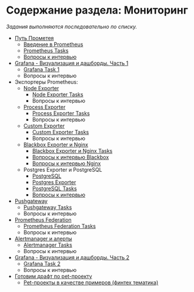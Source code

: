 #  **Содержание раздела: Мониторинг**

_Задания выполняются последовательно по списку._

 * [Путь Прометея](https://github.com/lamjob1993/linux-monitoring/tree/main/tasks/prometheus/README.md)
    * [Введение в Prometheus](https://github.com/lamjob1993/linux-monitoring/tree/main/tasks/prometheus/beginning)
    * [Prometheus Tasks](https://github.com/lamjob1993/linux-monitoring/tree/main/tasks/prometheus)
    * [Вопросы к интервью](https://github.com/lamjob1993/linux-monitoring/blob/main/tasks/prometheus/job_interview.md)
 * [Grafana - Визуализация и дашборды. Часть 1](https://github.com/lamjob1993/linux-monitoring/blob/main/tasks/grafana/README.md)
    * [Grafana Task 1](https://github.com/lamjob1993/linux-monitoring/tree/main/tasks/grafana)
    * Вопросы к интервью
 * Экспортеры Prometheus:
    * [Node Exporter](https://github.com/lamjob1993/linux-monitoring/blob/main/tasks/node-exporter/README.md)
       * [Node Exporter Tasks](https://github.com/lamjob1993/linux-monitoring/tree/main/tasks/node-exporter)
       * Вопросы к интервью
    * [Process Exporter](https://github.com/lamjob1993/linux-monitoring/tree/main/tasks/process-exporter/README.md)
       * [Process Exporter Tasks](https://github.com/lamjob1993/linux-monitoring/blob/main/tasks/process-exporter)
       * Вопросы к интервью
    * [Custom Exporter](https://github.com/lamjob1993/linux-monitoring/blob/main/tasks/custom_exporter_bash/README.md)
       * [Custom Exporter Tasks](https://github.com/lamjob1993/linux-monitoring/tree/main/tasks/custom_exporter_bash)
       * Вопросы к интервью
    * [Blackbox Exporter и Nginx](https://github.com/lamjob1993/linux-monitoring/blob/main/tasks/blackbox-exporter/README.md)
       * [Blackbox Exporter и Nginx Tasks](https://github.com/lamjob1993/linux-monitoring/tree/main/tasks/blackbox-exporter)
       * [Вопросы к интервью Blackbox](https://github.com/lamjob1993/linux-monitoring/blob/main/tasks/blackbox-exporter/blackbox_interview.md)
       * [Вопросы к интервью Nginx](https://github.com/lamjob1993/linux-monitoring/blob/main/tasks/blackbox-exporter/nginx_interview.md)
    * Postgres Exporter и PostgreSQL
       * [PostgreSQL](https://github.com/lamjob1993/linux-monitoring/blob/main/tasks/postgresql/README.md)
       * [Postgres Exporter](https://github.com/lamjob1993/linux-monitoring/blob/main/tasks/postgresql/README.md#%D1%87%D1%82%D0%BE-%D1%82%D0%B0%D0%BA%D0%BE%D0%B5-postgres-exporter-%D0%B8-%D0%B7%D0%B0%D1%87%D0%B5%D0%BC-%D0%BD%D1%83%D0%B6%D0%B5%D0%BD)
       * [PostgreSQL Tasks](https://github.com/lamjob1993/linux-monitoring/tree/main/tasks/postgresql)
       * [Вопросы к интервью](https://github.com/lamjob1993/linux-monitoring/blob/main/tasks/postgresql/job_interview.md)
 * [Pushgateway](https://github.com/lamjob1993/linux-monitoring/tree/main/tasks/pushgateway)
    * [Pushgateway Tasks](https://github.com/lamjob1993/linux-monitoring/blob/main/tasks/pushgateway/tasks_1.md)
    * Вопросы к интервью
 * [Prometheus Federation](https://github.com/lamjob1993/linux-monitoring/tree/main/tasks/prometheus_federate)
    * [Prometheus Federation Tasks](https://github.com/lamjob1993/linux-monitoring/blob/main/tasks/prometheus_federate/tasks_1.md)
    * Вопросы к интервью
 * [Alertmanager и алерты](https://github.com/lamjob1993/linux-monitoring/tree/main/tasks/alertmanager)
    * [Alertmanager Tasks](https://github.com/lamjob1993/linux-monitoring/blob/main/tasks/alertmanager/tasks_1.md)
    * Вопросы к интервью
 * [Grafana - Визуализация и дашборды. Часть 2](https://github.com/lamjob1993/linux-monitoring/blob/main/tasks/grafana/README.md)
    * [Grafana Task 2](https://github.com/lamjob1993/linux-monitoring/tree/main/tasks/grafana)
    * Вопросы к интервью
 * [Готовим драфт по pet-проекту](https://github.com/lamjob1993/linux-monitoring/blob/main/navigation/public_repository/README.md)
    * [Pet-проекты в качестве примеров (финтех тематика)](https://github.com/lamjob1993/linux-monitoring/blob/main/navigation/public_repository/example-pet.md)
